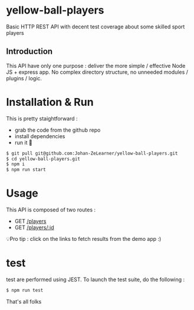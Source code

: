 # yellow-ball-players
Basic HTTP REST API with decent test coverage about some skilled sport players

## Introduction

This API have only one purpose : deliver the more simple / effective Node JS + express app.
No complex directory structure, no unneeded modules / plugins / logic.

# Installation & Run

This is pretty staightforward : 
* grab the code from the github repo
* install dependencies
* run it 🚀

```bash
$ git pull git@github.com:Johan-ZeLearner/yellow-ball-players.git
$ cd yellow-ball-players.git
$ npm i
$ npm run start
```

# Usage

This API is composed of two routes :

* GET [/players](https://yellow-ball-players.herokuapp.com/players)
* GET [/players/:id](https://yellow-ball-players.herokuapp.com/players/102)

💡Pro tip : click on the links to fetch results from the demo app :) 


# test

test are performed using JEST. To launch the test suite, do the following :

```bash
$ npm run test
```


That's all folks
